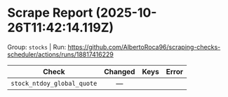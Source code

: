 # Scrape Report (2025-10-26T11:42:14.119Z)

Group: `stocks`  |  Run: https://github.com/AlbertoRoca96/scraping-checks-scheduler/actions/runs/18817416229

| Check | Changed | Keys | Error |
|---|:---:|:--|:--|
| `stock_ntdoy_global_quote` | — |  |  |
